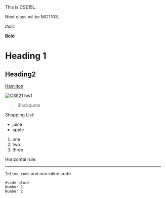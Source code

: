 This is CSE15L.

Next class wil be MGT103.


*Italic*

**Bold**

# Heading 1

## Heading2

[Hamilton](https://youtu.be/aPSWZUExZ8M)

![CSE21 hw1](https://user-images.githubusercontent.com/97696773/162285693-b31d7791-27d2-4192-b7db-e27c9b9e352a.png)


> Blackquote

Shopping List:
* juice
* apple

1. one
2. two
3. three

Horizontal rule:

---

`Inline code` and non inline code

```
#code block 
Number 1
Number 2

```



